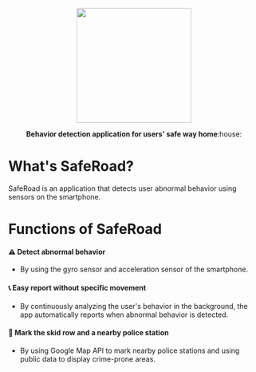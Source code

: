 <p align="center">
<img src="https://user-images.githubusercontent.com/51373392/145774748-eafacb87-17f4-4a86-a2e2-40ad5b76429d.png" height="230px">
</p>
<p align="center">
<b>Behavior detection application for users' safe way home</b>:house:
</p>

# What's SafeRoad?
SafeRoad is an application that detects user abnormal behavior using sensors on the smartphone.  


# Functions of SafeRoad
#### :warning: Detect abnormal behavior
  - By using the gyro sensor and acceleration sensor of the smartphone.  


#### :telephone_receiver: Easy report without specific movement
  - By continuously analyzing the user's behavior in the background, the app automatically reports when abnormal behavior is detected.  


#### 🚧 Mark the skid row and a nearby police station
  - By using Google Map API to mark nearby police stations and using public data to display crime-prone areas.  
